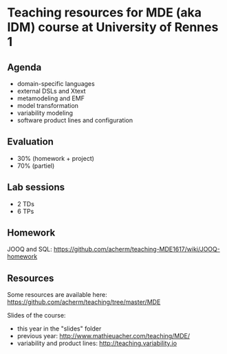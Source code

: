 # Teaching resources for MDE (aka IDM) course at University of Rennes 1

## Agenda 

 * domain-specific languages 
 * external DSLs and Xtext
 * metamodeling and EMF
 * model transformation
 * variability modeling 
 * software product lines and configuration 
 
## Evaluation 

 * 30% (homework + project)
 * 70% (partiel) 
 
## Lab sessions 

 * 2 TDs
 * 6 TPs 
 
## Homework 

JOOQ and SQL:
https://github.com/acherm/teaching-MDE1617/wiki/JOOQ-homework

## Resources 

Some resources are available here:
https://github.com/acherm/teaching/tree/master/MDE

Slides of the course:
 * this year in the "slides" folder
 * previous year: http://www.mathieuacher.com/teaching/MDE/
 * variability and product lines: http://teaching.variability.io

